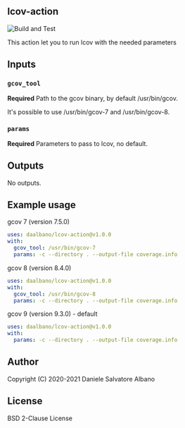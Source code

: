 ## lcov-action

![Build and Test](https://github.com/danielealbano/lcov-action/workflows/Build%20and%20Test/badge.svg)

This action let you to run lcov with the needed parameters

## Inputs

### `gcov_tool`

**Required** Path to the gcov binary, by default /usr/bin/gcov.

It's possible to use /usr/bin/gcov-7 and  /usr/bin/gcov-8.

### `params`

**Required** Parameters to pass to lcov, no default.

## Outputs

No outputs.

## Example usage

gcov 7 (version 7.5.0)
```yaml
uses: daalbano/lcov-action@v1.0.0
with:
  gcov_tool: /usr/bin/gcov-7
  params: -c --directory . --output-file coverage.info
```

gcov 8 (version 8.4.0)
```yaml
uses: daalbano/lcov-action@v1.0.0
with:
  gcov_tool: /usr/bin/gcov-8
  params: -c --directory . --output-file coverage.info
```

gcov 9 (version 9.3.0) - default
```yaml
uses: daalbano/lcov-action@v1.0.0
with:
  params: -c --directory . --output-file coverage.info
```

## Author

Copyright (C) 2020-2021 Daniele Salvatore Albano

## License 

BSD 2-Clause License

